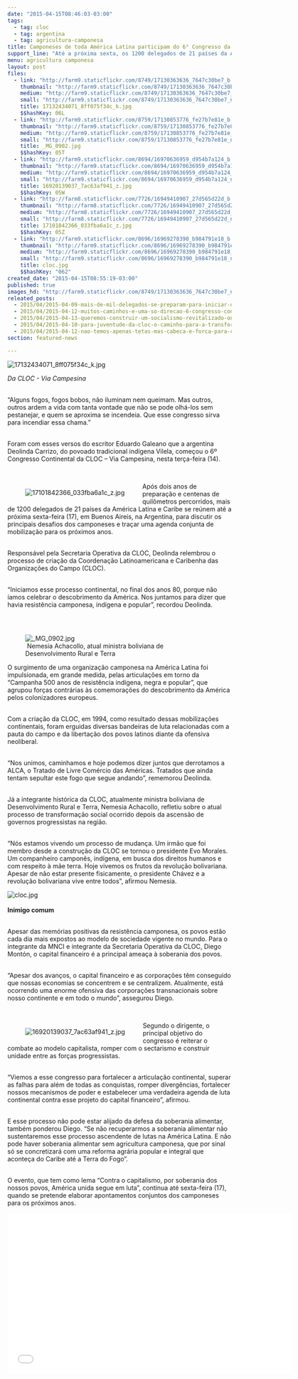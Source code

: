 ```yaml
---
date: "2015-04-15T08:46:03-03:00"
tags:
  - tag: cloc
  - tag: argentina
  - tag: agricultura-camponesa
title: Camponeses de toda América Latina participam do 6° Congresso da Cloc
support_line: "Até a próxima sexta, os 1200 delegados de 21 países da América Latina participam da atividade que acontece em Buenos Aires."
menu: agricultura camponesa
layout: post
files:
  - link: "http://farm9.staticflickr.com/8749/17130363636_7647c30be7_b.jpg"
    thumbnail: "http://farm9.staticflickr.com/8749/17130363636_7647c30be7_t.jpg"
    medium: "http://farm9.staticflickr.com/8749/17130363636_7647c30be7_z.jpg"
    small: "http://farm9.staticflickr.com/8749/17130363636_7647c30be7_n.jpg"
    title: 17132434071_8ff075f34c_k.jpg
    $$hashKey: 06L
  - link: "http://farm9.staticflickr.com/8759/17130853776_fe27b7e81e_b.jpg"
    thumbnail: "http://farm9.staticflickr.com/8759/17130853776_fe27b7e81e_t.jpg"
    medium: "http://farm9.staticflickr.com/8759/17130853776_fe27b7e81e_z.jpg"
    small: "http://farm9.staticflickr.com/8759/17130853776_fe27b7e81e_n.jpg"
    title: _MG_0902.jpg
    $$hashKey: 05T
  - link: "http://farm9.staticflickr.com/8694/16970636959_d954b7a124_b.jpg"
    thumbnail: "http://farm9.staticflickr.com/8694/16970636959_d954b7a124_t.jpg"
    medium: "http://farm9.staticflickr.com/8694/16970636959_d954b7a124_z.jpg"
    small: "http://farm9.staticflickr.com/8694/16970636959_d954b7a124_n.jpg"
    title: 16920139037_7ac63af941_z.jpg
    $$hashKey: 05W
  - link: "http://farm8.staticflickr.com/7726/16949410907_27d565d22d_b.jpg"
    thumbnail: "http://farm8.staticflickr.com/7726/16949410907_27d565d22d_t.jpg"
    medium: "http://farm8.staticflickr.com/7726/16949410907_27d565d22d_z.jpg"
    small: "http://farm8.staticflickr.com/7726/16949410907_27d565d22d_n.jpg"
    title: 17101842366_033fba6a1c_z.jpg
    $$hashKey: 05Z
  - link: "http://farm9.staticflickr.com/8696/16969278390_b984791e18_b.jpg"
    thumbnail: "http://farm9.staticflickr.com/8696/16969278390_b984791e18_t.jpg"
    medium: "http://farm9.staticflickr.com/8696/16969278390_b984791e18_z.jpg"
    small: "http://farm9.staticflickr.com/8696/16969278390_b984791e18_n.jpg"
    title: cloc.jpg
    $$hashKey: "062"
created_date: "2015-04-15T08:55:19-03:00"
published: true
images_hd: "http://farm9.staticflickr.com/8749/17130363636_7647c30be7_n.jpg"
releated_posts:
  - 2015/04/2015-04-09-mais-de-mil-delegados-se-preparam-para-iniciar-o-6-congresso-continental-da-cloc.md
  - 2015/04/2015-04-12-muitos-caminhos-e-uma-so-direcao-6-congresso-continental-da-cloc.md
  - 2015/04/2015-04-13-queremos-construir-um-socialismo-revitalizado-onde-desapareca-a-diferenca-de-genero.md
  - 2015/04/2015-04-10-para-juventude-da-cloc-o-caminho-para-a-transformacao-e-a-organizacao.md
  - 2015/04/2015-04-12-nao-temos-apenas-tetas-mas-cabeca-e-forca-para-conduzir-o-que-queremos.md
section: featured-news

---
```

<p><img alt="17132434071_8ff075f34c_k.jpg" src="http://farm9.staticflickr.com/8749/17130363636_7647c30be7_b.jpg" /></p>

<p><em>Da CLOC - Via Campesina</em></p>

<p><br />
&ldquo;Alguns fogos, fogos bobos, n&atilde;o iluminam nem queimam. Mas outros, outros ardem a vida com tanta vontade que n&atilde;o se pode olh&aacute;-los sem pestanejar, e quem se aproxima se incendeia. Que esse congresso sirva para incendiar essa chama.&rdquo;</p>

<p><br />
Foram com esses versos do escritor Eduardo Galeano que a argentina Deolinda Carrizo, do povoado tradicional ind&iacute;gena Vilela, come&ccedil;ou o 6&ordm; Congresso Continental da CLOC &ndash; Via Campesina, nesta ter&ccedil;a-feira (14).</p>

<p>&nbsp;</p>

<figure class="image" style="float:left"><img alt="17101842366_033fba6a1c_z.jpg" src="http://farm8.staticflickr.com/7726/16949410907_27d565d22d_b.jpg" />
<figcaption></figcaption>
</figure>

<p>Ap&oacute;s dois anos de prepara&ccedil;&atilde;o e centenas de quil&ocirc;metros percorridos, mais de 1200 delegados de 21 pa&iacute;ses da Am&eacute;rica Latina e Caribe se re&uacute;nem at&eacute; a pr&oacute;xima sexta-feira (17), em Buenos Aireis, na Argentina, para discutir os principais desafios dos camponeses e tra&ccedil;ar uma agenda conjunta de mobiliza&ccedil;&atilde;o para os pr&oacute;ximos anos.</p>

<p><br />
Respons&aacute;vel pela Secretaria Operativa da CLOC, Deolinda relembrou o processo de cria&ccedil;&atilde;o da Coordena&ccedil;&atilde;o Latinoamericana e Caribenha das Organiza&ccedil;&otilde;es do Campo (CLOC).</p>

<p><br />
&ldquo;Iniciamos esse processo continental, no final dos anos 80, porque n&atilde;o &iacute;amos celebrar o descobrimento da Am&eacute;rica. Nos juntamos para dizer que havia resist&ecirc;ncia camponesa, ind&iacute;gena e popular&rdquo;, recordou Deolinda.</p>

<p>&nbsp;</p>

<figure class="image" style="float:right"><img alt="_MG_0902.jpg" src="http://farm9.staticflickr.com/8759/17130853776_fe27b7e81e_b.jpg" />
<figcaption>&nbsp;Nemesia Achacollo,​&nbsp;atual ministra boliviana de Desenvolvimento Rural e Terra</figcaption>
</figure>

<p>O surgimento de uma organiza&ccedil;&atilde;o camponesa na Am&eacute;rica Latina foi impulsionada, em grande medida, pelas articula&ccedil;&otilde;es em torno da &ldquo;Campanha 500 anos de resist&ecirc;ncia ind&iacute;gena, negra e popular&rdquo;, que agrupou for&ccedil;as contr&aacute;rias &agrave;s comemora&ccedil;&otilde;es do descobrimento da Am&eacute;rica pelos colonizadores europeus.</p>

<p><br />
Com a cria&ccedil;&atilde;o da CLOC, em 1994, como resultado dessas mobiliza&ccedil;&otilde;es continentais, foram erguidas diversas bandeiras de luta relacionadas com a pauta do campo e da liberta&ccedil;&atilde;o dos povos latinos diante da ofensiva neoliberal.</p>

<p><br />
&ldquo;Nos unimos, caminhamos e hoje podemos dizer juntos que derrotamos a ALCA, o Tratado de Livre Com&eacute;rcio das Am&eacute;ricas. Tratados que ainda tentam sepultar este fogo que segue andando&rdquo;, rememorou Deolinda.</p>

<p><br />
J&aacute; a integrante hist&oacute;rica da CLOC, atualmente ministra boliviana de Desenvolvimento Rural e Terra, Nemesia Achacollo, refletiu sobre o atual processo de transforma&ccedil;&atilde;o social ocorrido depois da ascens&atilde;o de governos progressistas na regi&atilde;o.</p>

<p><br />
&ldquo;N&oacute;s estamos vivendo um processo de mudan&ccedil;a. Um irm&atilde;o que foi membro desde a constru&ccedil;&atilde;o da CLOC se tornou o presidente Evo Morales. Um companheiro campon&ecirc;s, ind&iacute;gena, em busca dos direitos humanos e com respeito &agrave; m&atilde;e terra. Hoje vivemos os frutos da revolu&ccedil;&atilde;o bolivariana. Apesar de n&atilde;o estar presente fisicamente, o presidente Ch&aacute;vez e a revolu&ccedil;&atilde;o bolivariana vive entre todos&rdquo;, afirmou Nemesia.</p>

<p><img alt="cloc.jpg" src="http://farm9.staticflickr.com/8696/16969278390_b984791e18_b.jpg" /><br />
<br />
<strong>Inimigo comum</strong></p>

<p><br />
Apesar das mem&oacute;rias positivas da resist&ecirc;ncia camponesa, os povos est&atilde;o cada dia mais expostos ao modelo de sociedade vigente no mundo. Para o integrante da MNCI e integrante da Secretaria Operativa da CLOC, Diego Mont&oacute;n, o capital financeiro &eacute; a principal amea&ccedil;a &agrave; soberania dos povos.</p>

<p><br />
&ldquo;Apesar dos avan&ccedil;os, o capital financeiro e as corpora&ccedil;&otilde;es t&ecirc;m conseguido que nossas economias se concentrem e se centralizem. Atualmente, est&aacute; ocorrendo uma enorme ofensiva das corpora&ccedil;&otilde;es transnacionais sobre nosso continente e em todo o mundo&rdquo;, assegurou Diego.</p>

<p>&nbsp;</p>

<figure class="image" style="float:left"><img alt="16920139037_7ac63af941_z.jpg" src="http://farm9.staticflickr.com/8694/16970636959_d954b7a124_b.jpg" />
<figcaption></figcaption>
</figure>

<p>Segundo o dirigente, o principal objetivo do congresso &eacute; reiterar o combate ao modelo capitalista, romper com o sectarismo e construir unidade entre as for&ccedil;as progressistas.</p>

<p><br />
&ldquo;Viemos a esse congresso para fortalecer a articula&ccedil;&atilde;o continental, superar as falhas para al&eacute;m de todas as conquistas, romper diverg&ecirc;ncias, fortalecer nossos mecanismos de poder e estabelecer uma verdadeira agenda de luta continental contra esse projeto do capital financeiro&rdquo;, afirmou.</p>

<p><br />
E esse processo n&atilde;o pode estar alijado da defesa da soberania alimentar, tamb&eacute;m ponderou Diego. &ldquo;Se n&atilde;o recuperarmos a soberania alimentar n&atilde;o sustentaremos esse processo ascendente de lutas na Am&eacute;rica Latina. E n&atilde;o pode haver soberania alimentar sem agricultura camponesa, que por sinal s&oacute; se concretizar&aacute; com uma reforma agr&aacute;ria popular e integral que aconte&ccedil;a do Caribe at&eacute; a Terra do Fogo&rdquo;.</p>

<p><br />
O evento, que tem como lema &ldquo;Contra o capitalismo, por soberania dos nossos povos, Am&eacute;rica unida segue em luta&rdquo;, continua at&eacute; sexta-feira (17), quando se pretende elaborar apontamentos conjuntos dos camponeses para os pr&oacute;ximos anos.</p>

<p><iframe allowfullscreen="" frameborder="0" height="360" src="//www.youtube.com/embed/9PaPabhGBvc" width="640"></iframe></p>
